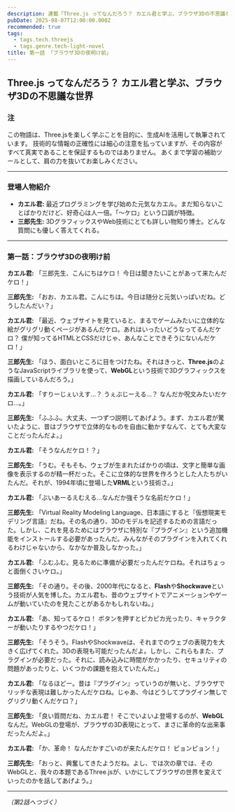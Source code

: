```yaml
---
description: 連載「Three.js ってなんだろう？ カエル君と学ぶ、ブラウザ3Dの不思議な世界」
pubDate: 2025-08-07T12:00:00.000Z
recommended: true
tags:
  - tags.tech.threejs
  - tags.genre.tech-light-novel
title: 第一話 「ブラウザ3Dの夜明け前」 
---
```


## Three.js ってなんだろう？ カエル君と学ぶ、ブラウザ3Dの不思議な世界

### 注

この物語は、Three.jsを楽しく学ぶことを目的に、生成AIを活用して執筆されています。
技術的な情報の正確性には細心の注意を払っていますが、その内容がすべて真実であることを保証するものではありません。
あくまで学習の補助ツールとして、肩の力を抜いてお楽しみください。

---

### 登場人物紹介

*   **カエル君:** 最近プログラミングを学び始めた元気なカエル。まだ知らないことばかりだけど、好奇心は人一倍。「〜ケロ」という口調が特徴。
*   **三郎先生:** 3DグラフィックスやWeb技術にとても詳しい物知り博士。どんな質問にも優しく答えてくれる。

---

### 第一話：ブラウザ3Dの夜明け前

**カエル君:** 「三郎先生、こんにちはケロ！ 今日は聞きたいことがあって来たんだケロ！」

**三郎先生:** 「おお、カエル君。こんにちは。今日は随分と元気いっぱいだね。どうしたんだい？」

**カエル君:** 「最近、ウェブサイトを見ていると、まるでゲームみたいに立体的な絵がグリグリ動くページがあるんだケロ。あれはいったいどうなってるんだケロ？ 僕が知ってるHTMLとCSSだけじゃ、あんなことできそうにないんだケロ！」

**三郎先生:** 「ほう、面白いところに目をつけたね。それはきっと、**Three.js**のようなJavaScriptライブラリを使って、**WebGL**という技術で3Dグラフィックスを描画しているんだろう。」

**カエル君:** 「すりーじぇいえす…？ うぇぶじーえる…？ なんだか呪文みたいだケロ…。」

**三郎先生:** 「ふふふ。大丈夫、一つずつ説明してあげよう。まず、カエル君が驚いたように、昔はブラウザで立体的なものを自由に動かすなんて、とても大変なことだったんだよ。」

**カエル君:** 「そうなんだケロ！？」

**三郎先生:** 「うむ。そもそも、ウェブが生まれたばかりの頃は、文字と簡単な画像を表示するのが精一杯だった。そこに立体的な世界を作ろうとした人たちがいたんだ。それが、1994年頃に登場した**VRML**という技術さ。」

**カエル君:** 「ぶいあーるえむえる…なんだか強そうな名前だケロ！」

**三郎先生:** 「Virtual Reality Modeling Language、日本語にすると『仮想現実モデリング言語』だね。その名の通り、3Dのモデルを記述するための言語だった。しかし、これを見るためにはブラウザに特別な『プラグイン』という追加機能をインストールする必要があったんだ。みんながそのプラグインを入れてくれるわけじゃないから、なかなか普及しなかった。」

**カエル君:** 「ふむふむ。見るために準備が必要だったんだケロね。それはちょっと面倒くさいケロ。」

**三郎先生:** 「その通り。その後、2000年代になると、**Flash**や**Shockwave**という技術が人気を博した。カエル君も、昔のウェブサイトでアニメーションやゲームが動いていたのを見たことがあるかもしれないね。」

**カエル君:** 「あ、知ってるケロ！ ボタンを押すとピカピカ光ったり、キャラクターが動いたりするやつだケロ！」

**三郎先生:** 「そうそう。FlashやShockwaveは、それまでのウェブの表現力を大きく広げてくれた。3Dの表現も可能だったんだよ。しかし、これらもまた、プラグインが必要だった。それに、読み込みに時間がかかったり、セキュリティの問題があったりと、いくつかの課題を抱えていたんだ。」

**カエル君:** 「なるほどー。昔は『プラグイン』っていうのが無いと、ブラウザでリッチな表現は難しかったんだケロね。じゃあ、今はどうしてプラグイン無しでグリグリ動くんだケロ？」

**三郎先生:** 「良い質問だね、カエル君！ そこでいよいよ登場するのが、**WebGL**なんだ。WebGLの登場が、ブラウザの3D表現にとって、まさに革命的な出来事だったんだよ。」

**カエル君:** 「か、革命！ なんだかすごいのが来たんだケロ！ ピョンピョン！」

**三郎先生:** 「おっと、興奮してきたようだね。よし、では次の章では、そのWebGLと、我々の本題であるThree.jsが、いかにしてブラウザの世界を変えていったのかを話してあげよう。」

---
*（第2話へつづく）*
